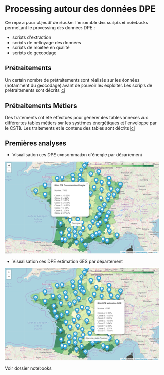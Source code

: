 # Processing autour des données DPE

Ce repo a pour objectif de stocker l'ensemble des scripts et notebooks permettant le processing des données DPE :
- scripts d'extraction
- scripts de nettoyage des données
- scripts de montée en qualité
- scripts de geocodage


## Prétraitements

Un certain nombre de prétraitements sont réalisés sur les données (notamment du géocodage) avant de pouvoir les exploiter. Les scripts de prétraitements sont décrits [ici](data-processing/README.md)

## Prétraitements Métiers

Des traitements ont été effectués pour générer des tables annexes aux différentes tables métiers sur les systèmes énergétiques et l'enveloppe par le CSTB. Les traitements et le contenu des tables sont décrits [ici](data-processing_cstb/traitement_donnees_metier/README.md)

## Premières analyses

- Visualisation des DPE consommation d'énergie par département 

![Conso Energie](screenshots/dpe_conso_energie_moyenne_france_departement.png)

- Visualisation des DPE estimation GES par département 

![Estimation GES](screenshots/dpe_estimation_GES_france_departement.png)

Voir dossier notebooks

